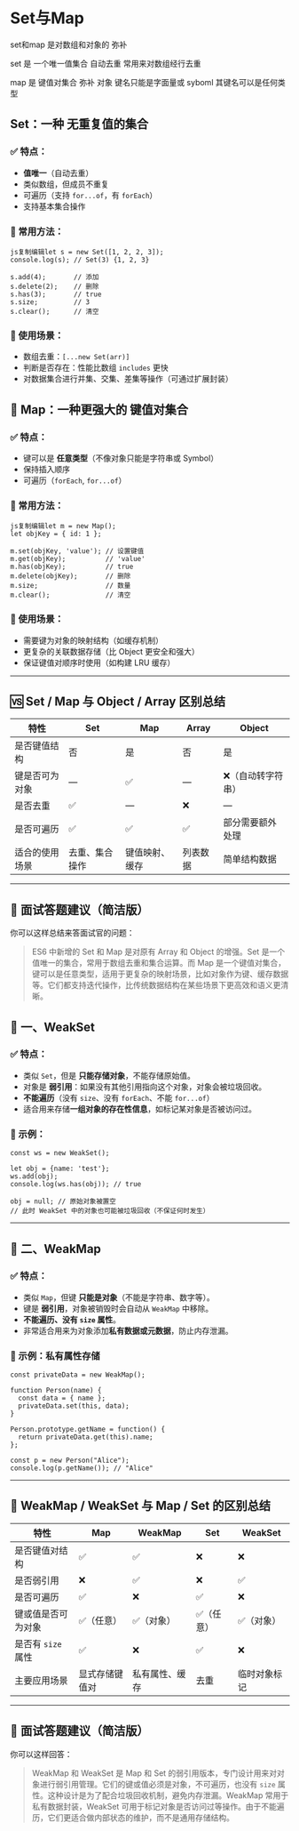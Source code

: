 # Set与Map

set和map 是对数组和对象的 弥补 

set 是 一个唯一值集合 自动去重 常用来对数组经行去重

map 是 键值对集合 弥补 对象 键名只能是字面量或 syboml  其键名可以是任何类型

## Set：一种 **无重复值的集合**

### ✅ 特点：

- **值唯一**（自动去重）
- 类似数组，但成员不重复
- 可遍历（支持 `for...of`，有 `forEach`）
- 支持基本集合操作

### 🧪 常用方法：

```
js复制编辑let s = new Set([1, 2, 2, 3]);
console.log(s); // Set(3) {1, 2, 3}

s.add(4);       // 添加
s.delete(2);    // 删除
s.has(3);       // true
s.size;         // 3
s.clear();      // 清空
```

### 🎯 使用场景：

- 数组去重：`[...new Set(arr)]`
- 判断是否存在：性能比数组 `includes` 更快
- 对数据集合进行并集、交集、差集等操作（可通过扩展封装）

## 🔹 Map：一种更强大的 **键值对集合**

### ✅ 特点：

- 键可以是 **任意类型**（不像对象只能是字符串或 Symbol）
- 保持插入顺序
- 可遍历（`forEach`, `for...of`）

### 🧪 常用方法：

```
js复制编辑let m = new Map();
let objKey = { id: 1 };

m.set(objKey, 'value'); // 设置键值
m.get(objKey);          // 'value'
m.has(objKey);          // true
m.delete(objKey);       // 删除
m.size;                 // 数量
m.clear();              // 清空
```

### 🎯 使用场景：

- 需要键为对象的映射结构（如缓存机制）
- 更复杂的关联数据存储（比 Object 更安全和强大）
- 保证键值对顺序时使用（如构建 LRU 缓存）

------

## 🆚 Set / Map 与 Object / Array 区别总结

| 特性           | Set            | Map            | Array    | Object            |
| -------------- | -------------- | -------------- | -------- | ----------------- |
| 是否键值结构   | 否             | 是             | 否       | 是                |
| 键是否可为对象 | —              | ✅              | —        | ❌（自动转字符串） |
| 是否去重       | ✅              | —              | ❌        | —                 |
| 是否可遍历     | ✅              | ✅              | ✅        | 部分需要额外处理  |
| 适合的使用场景 | 去重、集合操作 | 键值映射、缓存 | 列表数据 | 简单结构数据      |



------

## 💬 面试答题建议（简洁版）

你可以这样总结来答面试官的问题：

> ES6 中新增的 Set 和 Map 是对原有 Array 和 Object 的增强。Set 是一个值唯一的集合，常用于数组去重和集合运算。而 Map 是一个键值对集合，键可以是任意类型，适用于更复杂的映射场景，比如对象作为键、缓存数据等。它们都支持迭代操作，比传统数据结构在某些场景下更高效和语义更清晰。

## 🧩 一、WeakSet

### ✅ 特点：

- 类似 `Set`，但是 **只能存储对象**，不能存储原始值。
- 对象是 **弱引用**：如果没有其他引用指向这个对象，对象会被垃圾回收。
- **不能遍历**（没有 `size`、没有 `forEach`、不能 `for...of`）
- 适合用来存储**一组对象的存在性信息**，如标记某对象是否被访问过。

### 🧪 示例：

```
const ws = new WeakSet();

let obj = {name: 'test'};
ws.add(obj);
console.log(ws.has(obj)); // true

obj = null; // 原始对象被置空
// 此时 WeakSet 中的对象也可能被垃圾回收（不保证何时发生）
```

------

## 🧩 二、WeakMap

### ✅ 特点：

- 类似 `Map`，但键 **只能是对象**（不能是字符串、数字等）。
- 键是 **弱引用**，对象被销毁时会自动从 `WeakMap` 中移除。
- **不能遍历、没有 `size` 属性**。
- 非常适合用来为对象添加**私有数据或元数据**，防止内存泄漏。

### 🧪 示例：私有属性存储

```
const privateData = new WeakMap();

function Person(name) {
  const data = { name };
  privateData.set(this, data);
}

Person.prototype.getName = function() {
  return privateData.get(this).name;
};

const p = new Person("Alice");
console.log(p.getName()); // "Alice"
```

------

## 🚫 WeakMap / WeakSet 与 Map / Set 的区别总结

| 特性               | Map            | WeakMap        | Set       | WeakSet      |
| ------------------ | -------------- | -------------- | --------- | ------------ |
| 是否键值对结构     | ✅              | ✅              | ❌         | ❌            |
| 是否弱引用         | ❌              | ✅              | ❌         | ✅            |
| 是否可遍历         | ✅              | ❌              | ✅         | ❌            |
| 键或值是否可为对象 | ✅（任意）      | ✅（对象）      | ✅（任意） | ✅（对象）    |
| 是否有 `size` 属性 | ✅              | ❌              | ✅         | ❌            |
| 主要应用场景       | 显式存储键值对 | 私有属性、缓存 | 去重      | 临时对象标记 |



------

## 💬 面试答题建议（简洁版）

你可以这样回答：

> WeakMap 和 WeakSet 是 Map 和 Set 的弱引用版本，专门设计用来对对象进行弱引用管理。它们的键或值必须是对象，不可遍历，也没有 `size` 属性。这种设计是为了配合垃圾回收机制，避免内存泄漏。WeakMap 常用于私有数据封装，WeakSet 可用于标记对象是否访问过等操作。由于不能遍历，它们更适合做内部状态的维护，而不是通用存储结构。